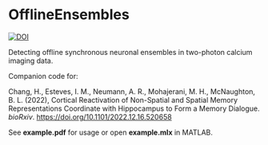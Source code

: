 # OfflineEnsembles


[![DOI](https://zenodo.org/badge/671363762.svg)](https://zenodo.org/doi/10.5281/zenodo.10030861)


Detecting offline synchronous neuronal ensembles in two-photon calcium imaging data.

Companion code for:

Chang, H., Esteves, I. M., Neumann, A. R., Mohajerani, M. H., McNaughton, B. L. (2022), Cortical Reactivation of Non-Spatial and Spatial Memory Representations Coordinate with Hippocampus to Form a Memory Dialogue. _bioRxiv_. https://doi.org/10.1101/2022.12.16.520658

See __example.pdf__ for usage or open __example.mlx__ in MATLAB.
